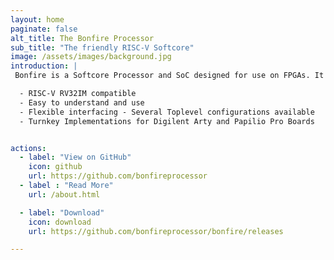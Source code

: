 ```yaml
---
layout: home
paginate: false
alt_title: The Bonfire Processor
sub_title: "The friendly RISC-V Softcore"
image: /assets/images/background.jpg
introduction: |
 Bonfire is a Softcore Processor and SoC designed for use on FPGAs. It is targeted to be "ready-to-use" on Low-Cost FPGA Boards. An implementation of eLua makes the resulting systems easy to use and self-contained

  - RISC-V RV32IM compatible
  - Easy to understand and use
  - Flexible interfacing - Several Toplevel configurations available
  - Turnkey Implementations for Digilent Arty and Papilio Pro Boards


actions:
  - label: "View on GitHub"
    icon: github
    url: https://github.com/bonfireprocessor
  - label : "Read More"
    url: /about.html

  - label: "Download"
    icon: download
    url: https://github.com/bonfireprocessor/bonfire/releases    

---
```

